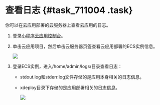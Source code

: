 # 查看日志 {#task_711004 .task}

你可以在云应用部署的云服务器上查看云应用的日志。

1.  登录[小程序云应用控制台](https://mp.console.aliyun.com/cloudAppList)。
2.  单击云应用项目，然后单击云服务器页签查看云应用部署的ECS实例信息。 

    ![](http://static-aliyun-doc.oss-cn-hangzhou.aliyuncs.com/assets/img/1501066/156681399557746_zh-CN.png)

3.  登录ECS实例，进入/home/admin/logs/目录查看日志： 
    -   stdout.log和stderr.log文件存储的是应用本身相关的日志信息。
    -   xdeploy目录下存储的是应用部署相关的日志信息。

        ![](http://static-aliyun-doc.oss-cn-hangzhou.aliyuncs.com/assets/img/1501066/156681399557761_zh-CN.png)


